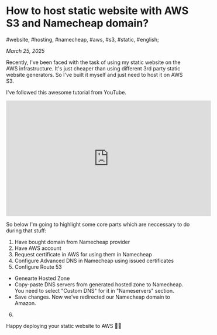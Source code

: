 # How to host static website with AWS S3 and Namecheap domain?

#website, #hosting, #namecheap, #aws, #s3, #static, #english;

_March 25, 2025_

Recently, I've been faced with the task of using my static website on the AWS infrastructure. It's just cheaper than using different 3rd party static website generators. So I've built it myself and just need to host it on AWS S3.

I've followed this awesome tutorial from YouTube.

<iframe width="560" height="315" src="https://www.youtube.com/embed/9WPlC5RKfjs?si=h9NcSq0Wq7pZU-EX" title="YouTube video player" frameborder="0" allow="accelerometer; autoplay; clipboard-write; encrypted-media; gyroscope; picture-in-picture; web-share" referrerpolicy="strict-origin-when-cross-origin" allowfullscreen></iframe>

So below I'm going to highlight some core parts which are neccessary to do during that stuff:

1. Have bought domain from Namecheap provider
2. Have AWS account
3. Request certificate in AWS for using them in Namecheap
4. Configure Advanced DNS in Namecheap using issued certificates
5. Configure Route 53
  * Genearte Hosted Zone
  * Copy-paste DNS servers from generated hosted zone to Namecheap. You need to select "Custom DNS" for it in "Nameservers" section.
  * Save changes. Now we've redirected our Namecheap domain to Amazon.
6. 

Happy deploying your static website to AWS ✌🏼
